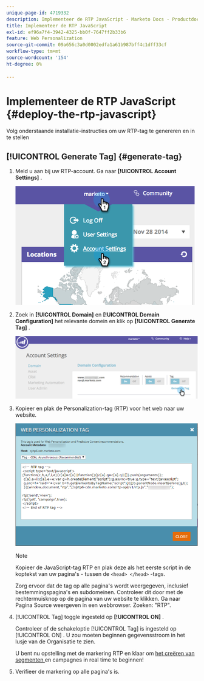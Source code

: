 ```yaml
---
unique-page-id: 4719332
description: Implementeer de RTP JavaScript - Marketo Docs - Productdocumentatie
title: Implementeer de RTP JavaScript
exl-id: ef96a7f4-3942-4325-bb0f-7647ff2b33b6
feature: Web Personalization
source-git-commit: 09a656c3a0d0002edfa1a61b987bff4c1dff33cf
workflow-type: tm+mt
source-wordcount: '154'
ht-degree: 0%

---
```


# Implementeer de RTP JavaScript {#deploy-the-rtp-javascript}

Volg onderstaande installatie-instructies om uw RTP-tag te genereren en in te stellen

## [!UICONTROL Generate Tag] {#generate-tag}

1. Meld u aan bij uw RTP-account. Ga naar **[!UICONTROL Account Settings]** .

   ![](assets/image2014-12-1-23-3a3-3a12.png)

1. Zoek in **[!UICONTROL Domain]** en **[!UICONTROL Domain Configuration]** het relevante domein en klik op **[!UICONTROL Generate Tag]** .

   ![](assets/image2014-12-1-23-3a5-3a35.png)

1. Kopieer en plak de Personalization-tag (RTP) voor het web naar uw website.

   ![](assets/web-personalization-tag.png)

   >[!NOTE]
   >
   >Kopieer de JavaScript-tag RTP en plak deze als het eerste script in de koptekst van uw pagina&#39;s - tussen de `<head> </head>` -tags.

   Zorg ervoor dat de tag op alle pagina&#39;s wordt weergegeven, inclusief bestemmingspagina&#39;s en subdomeinen. Controleer dit door met de rechtermuisknop op de pagina van uw website te klikken. Ga naar Pagina Source weergeven in een webbrowser. Zoeken: &quot;RTP&quot;.

1. [!UICONTROL Tag] toggle ingesteld op **[!UICONTROL ON]** .

   Controleer of de schakeloptie [!UICONTROL Tag] is ingesteld op [!UICONTROL ON] . U zou moeten beginnen gegevensstroom in het lusje van de Organisatie te zien.

   U bent nu opstelling met de markering RTP en klaar om [ het creëren van segmenten ](/help/marketo/product-docs/web-personalization/using-web-segments/create-a-basic-web-segment.md) en campagnes in real time te beginnen!

1. Verifieer de markering op alle pagina&#39;s is.
